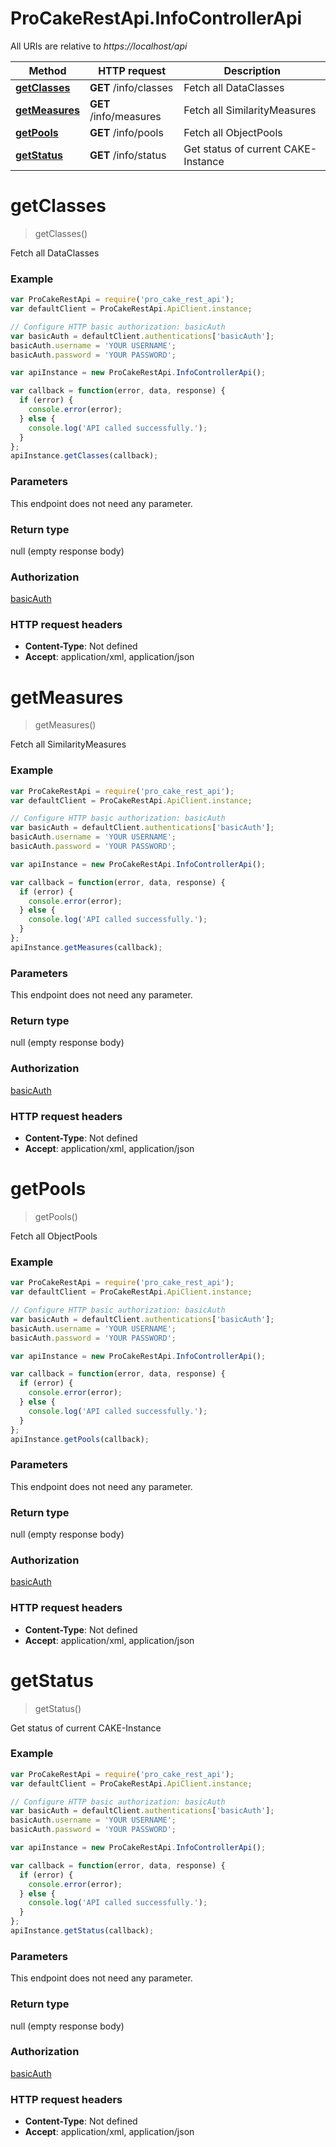 # ProCakeRestApi.InfoControllerApi

All URIs are relative to *https://localhost/api*

Method | HTTP request | Description
------------- | ------------- | -------------
[**getClasses**](InfoControllerApi.md#getClasses) | **GET** /info/classes | Fetch all DataClasses
[**getMeasures**](InfoControllerApi.md#getMeasures) | **GET** /info/measures | Fetch all SimilarityMeasures
[**getPools**](InfoControllerApi.md#getPools) | **GET** /info/pools | Fetch all ObjectPools
[**getStatus**](InfoControllerApi.md#getStatus) | **GET** /info/status | Get status of current CAKE-Instance


<a name="getClasses"></a>
# **getClasses**
> getClasses()

Fetch all DataClasses



### Example
```javascript
var ProCakeRestApi = require('pro_cake_rest_api');
var defaultClient = ProCakeRestApi.ApiClient.instance;

// Configure HTTP basic authorization: basicAuth
var basicAuth = defaultClient.authentications['basicAuth'];
basicAuth.username = 'YOUR USERNAME';
basicAuth.password = 'YOUR PASSWORD';

var apiInstance = new ProCakeRestApi.InfoControllerApi();

var callback = function(error, data, response) {
  if (error) {
    console.error(error);
  } else {
    console.log('API called successfully.');
  }
};
apiInstance.getClasses(callback);
```

### Parameters
This endpoint does not need any parameter.

### Return type

null (empty response body)

### Authorization

[basicAuth](../README.md#basicAuth)

### HTTP request headers

 - **Content-Type**: Not defined
 - **Accept**: application/xml, application/json

<a name="getMeasures"></a>
# **getMeasures**
> getMeasures()

Fetch all SimilarityMeasures



### Example
```javascript
var ProCakeRestApi = require('pro_cake_rest_api');
var defaultClient = ProCakeRestApi.ApiClient.instance;

// Configure HTTP basic authorization: basicAuth
var basicAuth = defaultClient.authentications['basicAuth'];
basicAuth.username = 'YOUR USERNAME';
basicAuth.password = 'YOUR PASSWORD';

var apiInstance = new ProCakeRestApi.InfoControllerApi();

var callback = function(error, data, response) {
  if (error) {
    console.error(error);
  } else {
    console.log('API called successfully.');
  }
};
apiInstance.getMeasures(callback);
```

### Parameters
This endpoint does not need any parameter.

### Return type

null (empty response body)

### Authorization

[basicAuth](../README.md#basicAuth)

### HTTP request headers

 - **Content-Type**: Not defined
 - **Accept**: application/xml, application/json

<a name="getPools"></a>
# **getPools**
> getPools()

Fetch all ObjectPools



### Example
```javascript
var ProCakeRestApi = require('pro_cake_rest_api');
var defaultClient = ProCakeRestApi.ApiClient.instance;

// Configure HTTP basic authorization: basicAuth
var basicAuth = defaultClient.authentications['basicAuth'];
basicAuth.username = 'YOUR USERNAME';
basicAuth.password = 'YOUR PASSWORD';

var apiInstance = new ProCakeRestApi.InfoControllerApi();

var callback = function(error, data, response) {
  if (error) {
    console.error(error);
  } else {
    console.log('API called successfully.');
  }
};
apiInstance.getPools(callback);
```

### Parameters
This endpoint does not need any parameter.

### Return type

null (empty response body)

### Authorization

[basicAuth](../README.md#basicAuth)

### HTTP request headers

 - **Content-Type**: Not defined
 - **Accept**: application/xml, application/json

<a name="getStatus"></a>
# **getStatus**
> getStatus()

Get status of current CAKE-Instance



### Example
```javascript
var ProCakeRestApi = require('pro_cake_rest_api');
var defaultClient = ProCakeRestApi.ApiClient.instance;

// Configure HTTP basic authorization: basicAuth
var basicAuth = defaultClient.authentications['basicAuth'];
basicAuth.username = 'YOUR USERNAME';
basicAuth.password = 'YOUR PASSWORD';

var apiInstance = new ProCakeRestApi.InfoControllerApi();

var callback = function(error, data, response) {
  if (error) {
    console.error(error);
  } else {
    console.log('API called successfully.');
  }
};
apiInstance.getStatus(callback);
```

### Parameters
This endpoint does not need any parameter.

### Return type

null (empty response body)

### Authorization

[basicAuth](../README.md#basicAuth)

### HTTP request headers

 - **Content-Type**: Not defined
 - **Accept**: application/xml, application/json

